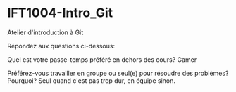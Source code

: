 # IFT1004-Intro_Git
Atelier d'introduction à Git

Répondez aux questions ci-dessous:

Quel est votre passe-temps préféré en dehors des cours?
Gamer

Préférez-vous travailler en groupe ou seul(e) pour résoudre des problèmes? Pourquoi?
Seul quand c'est pas trop dur, en équipe sinon.
